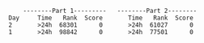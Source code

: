         --------Part 1---------   --------Part 2--------
    Day     Time   Rank  Score       Time   Rank  Score
    2       >24h  68301      0       >24h  61027      0
    1       >24h  98842      0       >24h  77501      0
